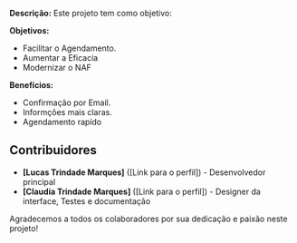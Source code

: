 **Descrição:**
Este projeto tem como objetivo:

**Objetivos:**
* Facilitar o Agendamento.
* Aumentar a Eficacia
* Modernizar o NAF

**Benefícios:**
* Confirmação por Email.
* Informções mais claras.
* Agendamento rapído
## Contribuidores

* **[Lucas Trindade Marques]** ([Link para o perfil]) - Desenvolvedor principal
* **[Claudia Trindade Marques]** ([Link para o perfil]) - Designer da interface, Testes e documentação

Agradecemos a todos os colaboradores por sua dedicação e paixão neste projeto!
